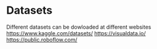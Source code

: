 # Datasets
Different datasets can be dowloaded at different websites
https://www.kaggle.com/datasets/
https://visualdata.io/
https://public.roboflow.com/


